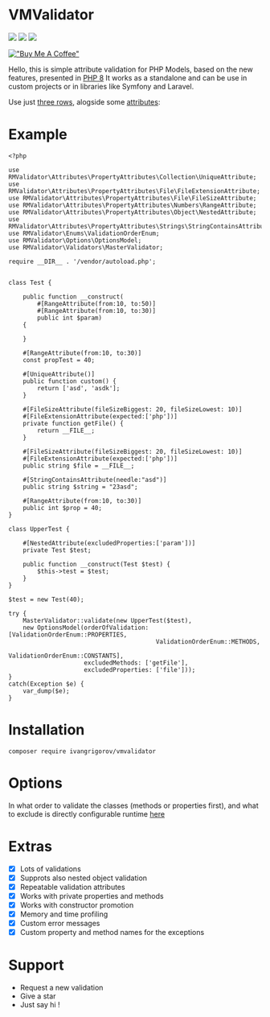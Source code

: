 # VMValidator

![](https://badgen.net/badge/code%20coverage/75%20%25/green?icon=codecov) ![](https://badgen.net/badge/build/passing/green?icon=status) ![](https://badgen.net/badge/icon/buymeacoffee?icon=buymeacoffee&label)

[!["Buy Me A Coffee"](https://www.buymeacoffee.com/assets/img/custom_images/yellow_img.png)](https://www.buymeacoffee.com/ivangrigorov)


Hello, this is simple attribute validation for PHP Models, based on the new features, presented in [PHP 8](https://www.php.net/releases/8.0/en.php) It works as a standalone and can be use in custom projects or in libraries like Symfony and Laravel.

Use just [three rows](https://github.com/IvanGrigorov/VMValidator/blob/2139877c4ca6ae01f60729db2d83f9c5e087096d/index.php), alogside some [attributes](https://github.com/IvanGrigorov/VMValidator/blob/2139877c4ca6ae01f60729db2d83f9c5e087096d/index.php):

# Example 

```
<?php

use RMValidator\Attributes\PropertyAttributes\Collection\UniqueAttribute;
use RMValidator\Attributes\PropertyAttributes\File\FileExtensionAttribute;
use RMValidator\Attributes\PropertyAttributes\File\FileSizeAttribute;
use RMValidator\Attributes\PropertyAttributes\Numbers\RangeAttribute;
use RMValidator\Attributes\PropertyAttributes\Object\NestedAttribute;
use RMValidator\Attributes\PropertyAttributes\Strings\StringContainsAttribute;
use RMValidator\Enums\ValidationOrderEnum;
use RMValidator\Options\OptionsModel;
use RMValidator\Validators\MasterValidator;

require __DIR__ . '/vendor/autoload.php';


class Test {

    public function __construct(
        #[RangeAttribute(from:10, to:50)]
        #[RangeAttribute(from:10, to:30)]
        public int $param)
    {
        
    }

    #[RangeAttribute(from:10, to:30)]
    const propTest = 40;

    #[UniqueAttribute()]
    public function custom() {
        return ['asd', 'asdk'];
    }

    #[FileSizeAttribute(fileSizeBiggest: 20, fileSizeLowest: 10)]
    #[FileExtensionAttribute(expected:['php'])]
    private function getFile() {
        return __FILE__;
    }

    #[FileSizeAttribute(fileSizeBiggest: 20, fileSizeLowest: 10)]
    #[FileExtensionAttribute(expected:['php'])]
    public string $file = __FILE__;

    #[StringContainsAttribute(needle:"asd")]
    public string $string = "23asd";

    #[RangeAttribute(from:10, to:30)]
    public int $prop = 40;
}

class UpperTest {

    #[NestedAttribute(excludedProperties:['param'])]
    private Test $test;

    public function __construct(Test $test) {
        $this->test = $test;
    }
}

$test = new Test(40);

try {
    MasterValidator::validate(new UpperTest($test), 
    new OptionsModel(orderOfValidation: [ValidationOrderEnum::PROPERTIES, 
                                         ValidationOrderEnum::METHODS,
                                         ValidationOrderEnum::CONSTANTS], 
                     excludedMethods: ['getFile'], 
                     excludedProperties: ['file']));
}
catch(Exception $e) {
    var_dump($e);
}
```

# Installation

```composer require ivangrigorov/vmvalidator```


# Options

In what order to validate the classes (methods or properties first),  and what to exclude is directly configurable runtime [here](https://github.com/IvanGrigorov/VMValidator/blob/master/RMValidator/Options/OptionsModel.php)

# Extras

 - [x] Lots of validations
 - [x] Supprots also nested object validation
 - [x] Repeatable validation attributes
 - [x] Works with private properties and methods
 - [x] Works with constructor promotion
 - [x] Memory and time profiling
 - [x] Custom error messages
 - [x] Custom property and method names for the exceptions

# Support

 - Request a new validation
 - Give a star
 - Just say hi !
